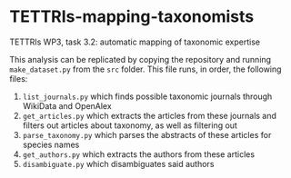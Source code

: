 # TETTRIs-mapping-taxonomists
TETTRIs WP3, task 3.2: automatic mapping of taxonomic expertise 

This analysis can be replicated by copying the repository and running `make_dataset.py` from the `src` folder. This file runs, in order, the following files:
1.  `list_journals.py` which finds possible taxonomic journals through WikiData and OpenAlex
2.  `get_articles.py` which extracts the articles from these journals and filters out articles about taxonomy, as well as filtering out  
3.  `parse_taxonomy.py` which parses the abstracts of these articles for species names
4.  `get_authors.py` which extracts the authors from these articles
5.  `disambiguate.py` which disambiguates said authors

